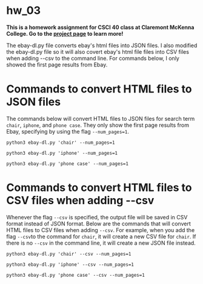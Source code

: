 # hw_03
<b>This is a homework assignment for CSCI 40 class at Claremont McKenna College. Go to the [project page](https://github.com/mikeizbicki/cmc-csci040/tree/2021fall/hw_03) to learn more!</b>

The ebay-dl.py file converts ebay's html files into JSON files. I also modified the ebay-dl.py file so it will also covert ebay's html file files into CSV files when adding --csv to the command line. For commands below, I only showed the first page results from Ebay. 

# Commands to convert HTML files to JSON files
The commands below will convert HTML files to JSON files for search term ```chair```, ```iphone```, and ```phone case```. They only show the first page results from Ebay, specifying by using the flag ```--num_pages=1```.
```
python3 ebay-dl.py 'chair' --num_pages=1
```
```
python3 ebay-dl.py 'iphone' --num_pages=1
```
```
python3 ebay-dl.py 'phone case' --num_pages=1
```

# Commands to convert HTML files to CSV files when adding --csv
Whenever the flag ```--csv``` is specified, the output file will be saved in CSV format instead of JSON format. Below are the commands that will convert HTML files to CSV files when adding ```--csv```. For example, when you add the flag ```--csv```to the command for ```chair```, it will create a new CSV file for ```chair```. If there is no ```--csv``` in the command line, it will create a new JSON file instead.
```
python3 ebay-dl.py 'chair' --csv --num_pages=1
```
```
python3 ebay-dl.py 'iphone' --csv --num_pages=1
```
```
python3 ebay-dl.py 'phone case' --csv --num_pages=1
```